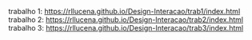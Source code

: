 trabalho 1: https://rllucena.github.io/Design-Interacao/trab1/index.html
trabalho 2: https://rllucena.github.io/Design-Interacao/trab2/index.html
trabalho 3: https://rllucena.github.io/Design-Interacao/trab3/index.html
